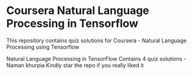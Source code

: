 # Coursera Natural Language Processing in Tensorflow
This repository contains quiz solutions for Coursera - Natural Language Processing using Tensorflow

Natural Language Processing in TensorFlow
Contains 4 quiz solutions -  Naman khurpia
Kindly star the repo if you really liked it
